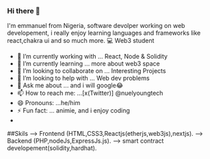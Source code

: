 ### Hi there 👋
 I'm emmanuel from Nigeria, software devolper working on web developement, i really enjoy learning languages and frameworks like react,chakra ui and so much more. 💻 Web3 student

- 🔭 I’m currently working with ... React, Node & Solidity
- 🌱 I’m currently learning ... more about web3 space
- 👯 I’m looking to collaborate on ... Interesting Projects
- 🤔 I’m looking to help with ... Web dev problems
- 💬 Ask me about ... and i will google😂
- 📫 How to reach me: ...[x(Twitter)] @nuelyoungtech
- 😄 Pronouns: ...he/him
- ⚡ Fun fact: ... animie, and i enjoy coding
- 
##Skils
--> Frontend (HTML,CSS3,Reactjs(etherjs,web3js),nextjs).
--> Backend (PHP,nodeJs,ExpressJs.js).
--> smart contract developement(solidity,hardhat). 
